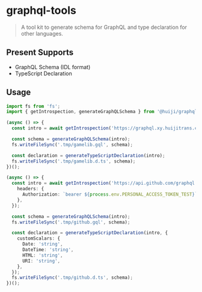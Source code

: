# graphql-tools

> A tool kit to generate schema for GraphQL and type declaration for other languages.

## Present Supports

- GraphQL Schema (IDL format)
- TypeScript Declaration

## Usage

```typescript
import fs from 'fs';
import { getIntrospection, generateGraphQLSchema } from '@huiji/graphql-loader';

(async () => {
  const intro = await getIntrospection('https://graphql.xy.huijitrans.com/graphql');

  const schema = generateGraphQLSchema(intro);
  fs.writeFileSync('.tmp/gamelib.gql', schema);

  const declaration = generateTypeScriptDeclaration(intro);
  fs.writeFileSync('.tmp/gamelib.d.ts', schema);
})();

(async () => {
  const intro = await getIntrospection('https://api.github.com/graphql', {
    headers: {
      Authorization: `bearer ${process.env.PERSONAL_ACCESS_TOKEN_TEST}`,
    },
  });

  const schema = generateGraphQLSchema(intro);
  fs.writeFileSync('.tmp/github.gql', schema);

  const declaration = generateTypeScriptDeclaration(intro, {
    customScalars: {
      Date: 'string',
      DateTime: 'string',
      HTML: 'string',
      URI: 'string',
    },
  });
  fs.writeFileSync('.tmp/github.d.ts', schema);
})();
```

